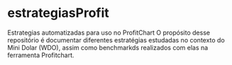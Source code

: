 # estrategiasProfit
Estrategias automatizadas para uso no ProfitChart
O propósito desse repositório é documentar diferentes estratégias estudadas no contexto do Mini Dolar (WDO), assim como benchmarkds realizados com elas na ferramenta Profitchart.
